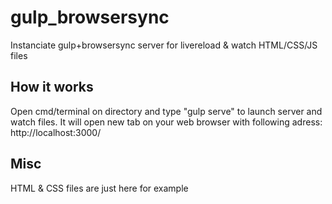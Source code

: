 # gulp_browsersync

Instanciate gulp+browsersync server for livereload & watch HTML/CSS/JS files


## How it works

Open cmd/terminal on directory and type "gulp serve" to launch server and watch files.
It will open new tab on your web browser with following adress: http://localhost:3000/

## Misc

HTML & CSS files are just here for example